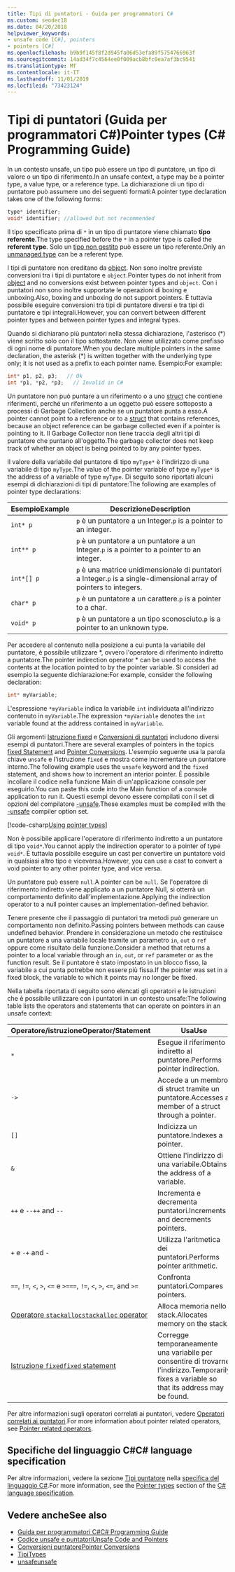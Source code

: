 ```yaml
---
title: Tipi di puntatori - Guida per programmatori C#
ms.custom: seodec18
ms.date: 04/20/2018
helpviewer_keywords:
- unsafe code [C#], pointers
- pointers [C#]
ms.openlocfilehash: b9b9f145f8f2d945fa06d53efa89f5754766963f
ms.sourcegitcommit: 14ad34f7c4564ee0f009acb8bfc0ea7af3bc9541
ms.translationtype: MT
ms.contentlocale: it-IT
ms.lasthandoff: 11/01/2019
ms.locfileid: "73423124"
---
```

# <a name="pointer-types-c-programming-guide"></a><span data-ttu-id="b6470-102">Tipi di puntatori (Guida per programmatori C#)</span><span class="sxs-lookup"><span data-stu-id="b6470-102">Pointer types (C# Programming Guide)</span></span>

<span data-ttu-id="b6470-103">In un contesto unsafe, un tipo può essere un tipo di puntatore, un tipo di valore o un tipo di riferimento.</span><span class="sxs-lookup"><span data-stu-id="b6470-103">In an unsafe context, a type may be a pointer type, a value type, or a reference type.</span></span> <span data-ttu-id="b6470-104">La dichiarazione di un tipo di puntatore può assumere uno dei seguenti formati:</span><span class="sxs-lookup"><span data-stu-id="b6470-104">A pointer type declaration takes one of the following forms:</span></span>

``` csharp
type* identifier;
void* identifier; //allowed but not recommended
```

<span data-ttu-id="b6470-105">Il tipo specificato prima di `*` in un tipo di puntatore viene chiamato **tipo referente**.</span><span class="sxs-lookup"><span data-stu-id="b6470-105">The type specified before the `*` in a pointer type is called the **referent type**.</span></span> <span data-ttu-id="b6470-106">Solo un [tipo non gestito](../../language-reference/builtin-types/unmanaged-types.md) può essere un tipo referente.</span><span class="sxs-lookup"><span data-stu-id="b6470-106">Only an [unmanaged type](../../language-reference/builtin-types/unmanaged-types.md) can be a referent type.</span></span>

<span data-ttu-id="b6470-107">I tipi di puntatore non ereditano da [object](../../language-reference/builtin-types/reference-types.md). Non sono inoltre previste conversioni tra i tipi di puntatore e `object`.</span><span class="sxs-lookup"><span data-stu-id="b6470-107">Pointer types do not inherit from [object](../../language-reference/builtin-types/reference-types.md) and no conversions exist between pointer types and `object`.</span></span> <span data-ttu-id="b6470-108">Con i puntatori non sono inoltre supportate le operazioni di boxing e unboxing.</span><span class="sxs-lookup"><span data-stu-id="b6470-108">Also, boxing and unboxing do not support pointers.</span></span> <span data-ttu-id="b6470-109">È tuttavia possibile eseguire conversioni tra tipi di puntatore diversi e tra tipi di puntatore e tipi integrali.</span><span class="sxs-lookup"><span data-stu-id="b6470-109">However, you can convert between different pointer types and between pointer types and integral types.</span></span>

<span data-ttu-id="b6470-110">Quando si dichiarano più puntatori nella stessa dichiarazione, l'asterisco (\*) viene scritto solo con il tipo sottostante. Non viene utilizzato come prefisso di ogni nome di puntatore.</span><span class="sxs-lookup"><span data-stu-id="b6470-110">When you declare multiple pointers in the same declaration, the asterisk (\*) is written together with the underlying type only; it is not used as a prefix to each pointer name.</span></span> <span data-ttu-id="b6470-111">Esempio:</span><span class="sxs-lookup"><span data-stu-id="b6470-111">For example:</span></span>

```csharp
int* p1, p2, p3;   // Ok
int *p1, *p2, *p3;   // Invalid in C#
```

<span data-ttu-id="b6470-112">Un puntatore non può puntare a un riferimento o a uno [struct](../../language-reference/keywords/struct.md) che contiene riferimenti, perché un riferimento a un oggetto può essere sottoposto a processi di Garbage Collection anche se un puntatore punta a esso.</span><span class="sxs-lookup"><span data-stu-id="b6470-112">A pointer cannot point to a reference or to a [struct](../../language-reference/keywords/struct.md) that contains references, because an object reference can be garbage collected even if a pointer is pointing to it.</span></span> <span data-ttu-id="b6470-113">Il Garbage Collector non tiene traccia degli altri tipi di puntatore che puntano all'oggetto.</span><span class="sxs-lookup"><span data-stu-id="b6470-113">The garbage collector does not keep track of whether an object is being pointed to by any pointer types.</span></span>

<span data-ttu-id="b6470-114">Il valore della variabile del puntatore di tipo `myType*` è l'indirizzo di una variabile di tipo `myType`.</span><span class="sxs-lookup"><span data-stu-id="b6470-114">The value of the pointer variable of type `myType*` is the address of a variable of type `myType`.</span></span> <span data-ttu-id="b6470-115">Di seguito sono riportati alcuni esempi di dichiarazioni di tipi di puntatore:</span><span class="sxs-lookup"><span data-stu-id="b6470-115">The following are examples of pointer type declarations:</span></span>

|<span data-ttu-id="b6470-116">Esempio</span><span class="sxs-lookup"><span data-stu-id="b6470-116">Example</span></span>|<span data-ttu-id="b6470-117">Descrizione</span><span class="sxs-lookup"><span data-stu-id="b6470-117">Description</span></span>|
|-------------|-----------------|
|`int* p`|<span data-ttu-id="b6470-118">`p` è un puntatore a un Integer.</span><span class="sxs-lookup"><span data-stu-id="b6470-118">`p` is a pointer to an integer.</span></span>|
|`int** p`|<span data-ttu-id="b6470-119">`p` è un puntatore a un puntatore a un Integer.</span><span class="sxs-lookup"><span data-stu-id="b6470-119">`p` is a pointer to a pointer to an integer.</span></span>|
|`int*[] p`|<span data-ttu-id="b6470-120">`p` è una matrice unidimensionale di puntatori a Integer.</span><span class="sxs-lookup"><span data-stu-id="b6470-120">`p` is a single-dimensional array of pointers to integers.</span></span>|
|`char* p`|<span data-ttu-id="b6470-121">`p` è un puntatore a un carattere.</span><span class="sxs-lookup"><span data-stu-id="b6470-121">`p` is a pointer to a char.</span></span>|
|`void* p`|<span data-ttu-id="b6470-122">`p` è un puntatore a un tipo sconosciuto.</span><span class="sxs-lookup"><span data-stu-id="b6470-122">`p` is a pointer to an unknown type.</span></span>|

<span data-ttu-id="b6470-123">Per accedere al contenuto nella posizione a cui punta la variabile del puntatore, è possibile utilizzare \*, ovvero l'operatore di riferimento indiretto a puntatore.</span><span class="sxs-lookup"><span data-stu-id="b6470-123">The pointer indirection operator \* can be used to access the contents at the location pointed to by the pointer variable.</span></span> <span data-ttu-id="b6470-124">Si consideri ad esempio la seguente dichiarazione:</span><span class="sxs-lookup"><span data-stu-id="b6470-124">For example, consider the following declaration:</span></span>

```csharp
int* myVariable;
```

<span data-ttu-id="b6470-125">L'espressione `*myVariable` indica la variabile `int` individuata all'indirizzo contenuto in `myVariable`.</span><span class="sxs-lookup"><span data-stu-id="b6470-125">The expression `*myVariable` denotes the `int` variable found at the address contained in `myVariable`.</span></span>

<span data-ttu-id="b6470-126">Gli argomenti [Istruzione fixed](../../language-reference/keywords/fixed-statement.md) e [Conversioni di puntatori](./pointer-conversions.md) includono diversi esempi di puntatori.</span><span class="sxs-lookup"><span data-stu-id="b6470-126">There are several examples of pointers in the topics [fixed Statement](../../language-reference/keywords/fixed-statement.md) and [Pointer Conversions](./pointer-conversions.md).</span></span> <span data-ttu-id="b6470-127">L'esempio seguente usa la parola chiave `unsafe` e l'istruzione `fixed` e mostra come incrementare un puntatore interno.</span><span class="sxs-lookup"><span data-stu-id="b6470-127">The following example uses the `unsafe` keyword and the `fixed` statement, and shows how to increment an interior pointer.</span></span>  <span data-ttu-id="b6470-128">È possibile incollare il codice nella funzione Main di un'applicazione console per eseguirlo.</span><span class="sxs-lookup"><span data-stu-id="b6470-128">You can paste this code into the Main function of a console application to run it.</span></span> <span data-ttu-id="b6470-129">Questi esempi devono essere compilati con il set di opzioni del compilatore [-unsafe](../../language-reference/compiler-options/unsafe-compiler-option.md).</span><span class="sxs-lookup"><span data-stu-id="b6470-129">These examples must be compiled with the [-unsafe](../../language-reference/compiler-options/unsafe-compiler-option.md) compiler option set.</span></span>

[!code-csharp[Using pointer types](../../../../samples/snippets/csharp/keywords/FixedKeywordExamples.cs#5)]

<span data-ttu-id="b6470-130">Non è possibile applicare l'operatore di riferimento indiretto a un puntatore di tipo `void*`.</span><span class="sxs-lookup"><span data-stu-id="b6470-130">You cannot apply the indirection operator to a pointer of type `void*`.</span></span> <span data-ttu-id="b6470-131">È tuttavia possibile eseguire un cast per convertire un puntatore void in qualsiasi altro tipo e viceversa.</span><span class="sxs-lookup"><span data-stu-id="b6470-131">However, you can use a cast to convert a void pointer to any other pointer type, and vice versa.</span></span>

<span data-ttu-id="b6470-132">Un puntatore può essere `null`.</span><span class="sxs-lookup"><span data-stu-id="b6470-132">A pointer can be `null`.</span></span> <span data-ttu-id="b6470-133">Se l'operatore di riferimento indiretto viene applicato a un puntatore Null, si otterrà un comportamento definito dall'implementazione.</span><span class="sxs-lookup"><span data-stu-id="b6470-133">Applying the indirection operator to a null pointer causes an implementation-defined behavior.</span></span>

<span data-ttu-id="b6470-134">Tenere presente che il passaggio di puntatori tra metodi può generare un comportamento non definito.</span><span class="sxs-lookup"><span data-stu-id="b6470-134">Passing pointers between methods can cause undefined behavior.</span></span> <span data-ttu-id="b6470-135">Prendere in considerazione un metodo che restituisce un puntatore a una variabile locale tramite un parametro `in`, `out` o `ref` oppure come risultato della funzione.</span><span class="sxs-lookup"><span data-stu-id="b6470-135">Consider a method that returns a pointer to a local variable through an `in`, `out`, or `ref` parameter or as the function result.</span></span> <span data-ttu-id="b6470-136">Se il puntatore è stato impostato in un blocco fisso, la variabile a cui punta potrebbe non essere più fissa.</span><span class="sxs-lookup"><span data-stu-id="b6470-136">If the pointer was set in a fixed block, the variable to which it points may no longer be fixed.</span></span>

<span data-ttu-id="b6470-137">Nella tabella riportata di seguito sono elencati gli operatori e le istruzioni che è possibile utilizzare con i puntatori in un contesto unsafe:</span><span class="sxs-lookup"><span data-stu-id="b6470-137">The following table lists the operators and statements that can operate on pointers in an unsafe context:</span></span>

|<span data-ttu-id="b6470-138">Operatore/istruzione</span><span class="sxs-lookup"><span data-stu-id="b6470-138">Operator/Statement</span></span>|<span data-ttu-id="b6470-139">Usa</span><span class="sxs-lookup"><span data-stu-id="b6470-139">Use</span></span>|
|-------------------------|---------|
|`*`|<span data-ttu-id="b6470-140">Esegue il riferimento indiretto al puntatore.</span><span class="sxs-lookup"><span data-stu-id="b6470-140">Performs pointer indirection.</span></span>|
|`->`|<span data-ttu-id="b6470-141">Accede a un membro di struct tramite un puntatore.</span><span class="sxs-lookup"><span data-stu-id="b6470-141">Accesses a member of a struct through a pointer.</span></span>|
|`[]`|<span data-ttu-id="b6470-142">Indicizza un puntatore.</span><span class="sxs-lookup"><span data-stu-id="b6470-142">Indexes a pointer.</span></span>|
|`&`|<span data-ttu-id="b6470-143">Ottiene l'indirizzo di una variabile.</span><span class="sxs-lookup"><span data-stu-id="b6470-143">Obtains the address of a variable.</span></span>|
|<span data-ttu-id="b6470-144">`++` e `--`</span><span class="sxs-lookup"><span data-stu-id="b6470-144">`++` and `--`</span></span>|<span data-ttu-id="b6470-145">Incrementa e decrementa puntatori.</span><span class="sxs-lookup"><span data-stu-id="b6470-145">Increments and decrements pointers.</span></span>|
|<span data-ttu-id="b6470-146">`+` e `-`</span><span class="sxs-lookup"><span data-stu-id="b6470-146">`+` and `-`</span></span>|<span data-ttu-id="b6470-147">Utilizza l'aritmetica dei puntatori.</span><span class="sxs-lookup"><span data-stu-id="b6470-147">Performs pointer arithmetic.</span></span>|
|<span data-ttu-id="b6470-148">`==`, `!=`, `<`, `>`, `<=` e `>=`</span><span class="sxs-lookup"><span data-stu-id="b6470-148">`==`, `!=`, `<`, `>`, `<=`, and `>=`</span></span>|<span data-ttu-id="b6470-149">Confronta puntatori.</span><span class="sxs-lookup"><span data-stu-id="b6470-149">Compares pointers.</span></span>|
|[<span data-ttu-id="b6470-150">Operatore `stackalloc`</span><span class="sxs-lookup"><span data-stu-id="b6470-150">`stackalloc` operator</span></span>](../../language-reference/operators/stackalloc.md)|<span data-ttu-id="b6470-151">Alloca memoria nello stack.</span><span class="sxs-lookup"><span data-stu-id="b6470-151">Allocates memory on the stack.</span></span>|
|[<span data-ttu-id="b6470-152">Istruzione `fixed`</span><span class="sxs-lookup"><span data-stu-id="b6470-152">`fixed` statement</span></span>](../../language-reference/keywords/fixed-statement.md)|<span data-ttu-id="b6470-153">Corregge temporaneamente una variabile per consentire di trovarne l'indirizzo.</span><span class="sxs-lookup"><span data-stu-id="b6470-153">Temporarily fixes a variable so that its address may be found.</span></span>|

<span data-ttu-id="b6470-154">Per altre informazioni sugli operatori correlati ai puntatori, vedere [Operatori correlati ai puntatori](../../language-reference/operators/pointer-related-operators.md).</span><span class="sxs-lookup"><span data-stu-id="b6470-154">For more information about pointer related operators, see [Pointer related operators](../../language-reference/operators/pointer-related-operators.md).</span></span>

## <a name="c-language-specification"></a><span data-ttu-id="b6470-155">Specifiche del linguaggio C#</span><span class="sxs-lookup"><span data-stu-id="b6470-155">C# language specification</span></span>

<span data-ttu-id="b6470-156">Per altre informazioni, vedere la sezione [Tipi puntatore](~/_csharplang/spec/unsafe-code.md#pointer-types) nella [specifica del linguaggio C#](~/_csharplang/spec/introduction.md).</span><span class="sxs-lookup"><span data-stu-id="b6470-156">For more information, see the [Pointer types](~/_csharplang/spec/unsafe-code.md#pointer-types) section of the [C# language specification](~/_csharplang/spec/introduction.md).</span></span>

## <a name="see-also"></a><span data-ttu-id="b6470-157">Vedere anche</span><span class="sxs-lookup"><span data-stu-id="b6470-157">See also</span></span>

- [<span data-ttu-id="b6470-158">Guida per programmatori C#</span><span class="sxs-lookup"><span data-stu-id="b6470-158">C# Programming Guide</span></span>](../index.md)
- [<span data-ttu-id="b6470-159">Codice unsafe e puntatori</span><span class="sxs-lookup"><span data-stu-id="b6470-159">Unsafe Code and Pointers</span></span>](index.md)
- [<span data-ttu-id="b6470-160">Conversioni puntatore</span><span class="sxs-lookup"><span data-stu-id="b6470-160">Pointer Conversions</span></span>](pointer-conversions.md)
- [<span data-ttu-id="b6470-161">Tipi</span><span class="sxs-lookup"><span data-stu-id="b6470-161">Types</span></span>](/dotnet/csharp/language-reference/keywords)
- [<span data-ttu-id="b6470-162">unsafe</span><span class="sxs-lookup"><span data-stu-id="b6470-162">unsafe</span></span>](../../language-reference/keywords/unsafe.md)
